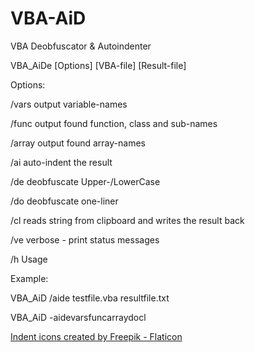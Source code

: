 # VBA-AiD

VBA Deobfuscator &amp; Autoindenter

VBA_AiDe [Options] [VBA-file] [Result-file]


Options:

/vars   output variable-names

/func   output found function, class and sub-names

/array  output found array-names

/ai     auto-indent the result

/de     deobfuscate Upper-/LowerCase

/do     deobfuscate one-liner

/cl     reads string from clipboard and writes the result back

/ve     verbose - print status messages

/h      Usage



Example:

VBA_AiD /aide testfile.vba resultfile.txt

VBA_AiD -aidevarsfuncarraydocl



<a href="https://www.flaticon.com/free-icons/indent" title="indent icons">Indent icons created by Freepik - Flaticon</a>

